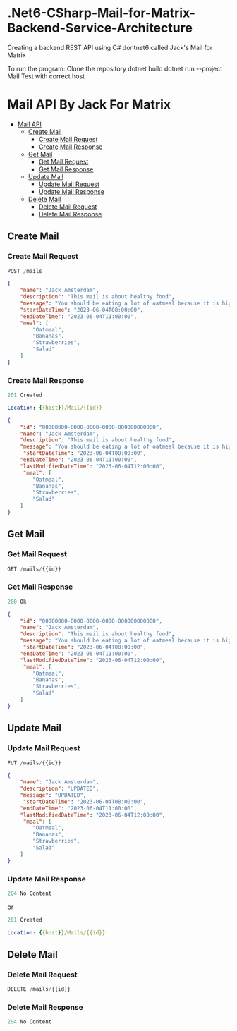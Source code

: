 # .Net6-CSharp-Mail-for-Matrix-Backend-Service-Architecture
Creating a backend REST API using C# dontnet6 called Jack's Mail for Matrix

To run the program: 
Clone the repository
dotnet build
dotnet run --project Mail
Test with correct host

# Mail API By Jack For Matrix

- [Mail API](#mail-api)
  - [Create Mail](#create-mail)
    - [Create Mail Request](#create-mail-request)
    - [Create Mail Response](#create-mail-response)
  - [Get Mail](#get-mail)
    - [Get Mail Request](#get-mail-request)
    - [Get Mail Response](#get-mail-response)
  - [Update Mail](#update-mail)
    - [Update Mail Request](#update-mail-request)
    - [Update Mail Response](#update-mail-response)
  - [Delete Mail](#delete-mail)
    - [Delete Mail Request](#delete-mail-request)
    - [Delete Mail Response](#delete-mail-response)

## Create Mail


### Create Mail Request

```js
POST /mails
```

```json
{
    "name": "Jack Amsterdam",
    "description": "This mail is about healthy food",
    "message": "You should be eating a lot of oatmeal because it is high in Soluble Fiber.As well you should be eating lots of bananas for good qulity Potassium. Also Strawberries are good for. End your dat with a home made salad. Get on that healthy diet right away!",
    "startDateTime": "2023-06-04T08:00:00",
    "endDateTime": "2023-06-04T11:00:00",
    "meal": [
        "Oatmeal",
        "Bananas",
        "Strawberries",
        "Salad"
    ]
}
```

### Create Mail Response

```js
201 Created
```

```yml
Location: {{host}}/Mail/{{id}}
```

```json
{
    "id": "00000000-0000-0000-0000-000000000000",
    "name": "Jack Amsterdam",
    "description": "This mail is about healthy food",
    "message": "You should be eating a lot of oatmeal because it is high in Soluble Fiber.As well you should be eating lots of bananas for good qulity Potassium. Also Strawberries are good for. End your dat with a home made salad. Get on that healthy diet right away!",
     "startDateTime": "2023-06-04T08:00:00",
    "endDateTime": "2023-06-04T11:00:00",
    "lastModifiedDateTime": "2023-06-04T12:00:00",
     "meal": [
        "Oatmeal",
        "Bananas",
        "Strawberries",
        "Salad"
    ]
}
```

## Get Mail

### Get Mail Request

```js
GET /mails/{{id}}
```

### Get Mail Response

```js
200 Ok
```

```json
{
    "id": "00000000-0000-0000-0000-000000000000",
    "name": "Jack Amsterdam",
    "description": "This mail is about healthy food",
    "message": "You should be eating a lot of oatmeal because it is high in Soluble Fiber.As well you should be eating lots of bananas for good qulity Potassium. Also Strawberries are good for. End your dat with a home made salad. Get on that healthy diet right away!",
     "startDateTime": "2023-06-04T08:00:00",
    "endDateTime": "2023-06-04T11:00:00",
    "lastModifiedDateTime": "2023-06-04T12:00:00",
     "meal": [
        "Oatmeal",
        "Bananas",
        "Strawberries",
        "Salad"
    ]
}
```

## Update Mail

### Update Mail Request

```js
PUT /mails/{{id}}
```

```json
{
    "name": "Jack Amsterdam",
    "description": "UPDATED",
    "message": "UPDATED",
     "startDateTime": "2023-06-04T08:00:00",
    "endDateTime": "2023-06-04T11:00:00",
    "lastModifiedDateTime": "2023-06-04T12:00:00",
     "meal": [
        "Oatmeal",
        "Bananas",
        "Strawberries",
        "Salad"
    ]
}
```

### Update Mail Response

```js
204 No Content
```

or

```js
201 Created
```

```yml
Location: {{host}}/Mails/{{id}}
```

## Delete Mail

### Delete Mail Request

```js
DELETE /mails/{{id}}
```

### Delete Mail Response

```js
204 No Content
```

